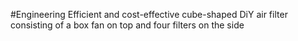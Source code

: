 #Engineering 
Efficient and cost-effective cube-shaped DiY air filter consisting of a box fan on top and four filters on the side